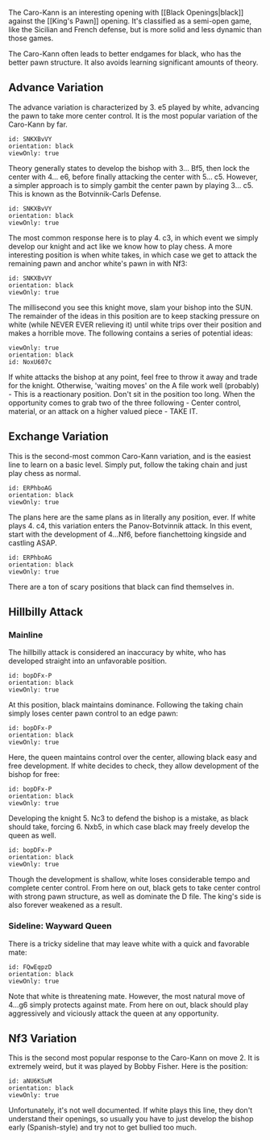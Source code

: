The Caro-Kann is an interesting opening with [[Black Openings|black]] against the [[King's Pawn]] opening. It's classified as a semi-open game, like the Sicilian and French defense, but is more solid and less dynamic than those games.

The Caro-Kann often leads to better endgames for black, who has the better pawn structure. It also avoids learning significant amounts of theory.

## Advance Variation

The advance variation is characterized by 3. e5 played by white, advancing the pawn to take more center control. It is the most popular variation of the Caro-Kann by far.

```chesser
id: SNKXBvVY
orientation: black
viewOnly: true
```

Theory generally states to develop the bishop with 3... Bf5, then lock the center with 4... e6, before finally attacking the center with 5... c5. However, a simpler approach is to simply gambit the center pawn by playing 3... c5. This is known as the Botvinnik-Carls Defense.

```chesser
id: SNKXBvVY
orientation: black
viewOnly: true
```

The most common response here is to play 4. c3, in which event we simply develop our knight and act like we know how to play chess. A more interesting position is when white takes, in which case we get to attack the remaining pawn and anchor white's pawn in with Nf3:

```chesser
id: SNKXBvVY
orientation: black
viewOnly: true
```

The millisecond you see this knight move, slam your bishop into the SUN. The remainder of the ideas in this position are to keep stacking pressure on white (while NEVER EVER relieving it) until white trips over their position and makes a horrible move. The following contains a series of potential ideas:

```chesser
viewOnly: true
orientation: black
id: NoxU607c
```

If white attacks the bishop at any point, feel free to throw it away and trade for the knight. Otherwise, 'waiting moves' on the A file work well (probably) - This is a reactionary position. Don't sit in the position too long. When the opportunity comes to grab two of the three following - Center control, material, or an attack on a higher valued piece - TAKE IT.

## Exchange Variation

This is the second-most common Caro-Kann variation, and is the easiest line to learn on a basic level. Simply put, follow the taking chain and just play chess as normal.

```chesser
id: ERPhboAG
orientation: black
viewOnly: true
```

The plans here are the same plans as in literally any position, ever. If white plays 4. c4, this variation enters the Panov-Botvinnik attack. In this event, start with the development of 4...Nf6, before fianchettoing kingside and castling ASAP.

```chesser
id: ERPhboAG
orientation: black
viewOnly: true
```

There are a ton of scary positions that black can find themselves in.

## Hillbilly Attack

### Mainline

The hillbilly attack is considered an inaccuracy by white, who has developed straight into an unfavorable position.

```chesser
id: bopDFx-P
orientation: black
viewOnly: true
```

At this position, black maintains dominance. Following the taking chain simply loses center pawn control to an edge pawn:

```chesser
id: bopDFx-P
orientation: black
viewOnly: true
```

Here, the queen maintains control over the center, allowing black easy and free development. If white decides to check, they allow development of the bishop for free:

```chesser
id: bopDFx-P
orientation: black
viewOnly: true
```

Developing the knight 5. Nc3 to defend the bishop is a mistake, as black should take, forcing 6. Nxb5, in which case black may freely develop the queen as well.

```chesser
id: bopDFx-P
orientation: black
viewOnly: true
```

Though the development is shallow, white loses considerable tempo and complete center control. From here on out, black gets to take center control with strong pawn structure, as well as dominate the D file. The king's side is also forever weakened as a result.

### Sideline: Wayward Queen

There is a tricky sideline that may leave white with a quick and favorable mate:

```chesser
id: FQwEqpzD
orientation: black
viewOnly: true
```

Note that white is threatening mate. However, the most natural move of 4...g6 simply protects against mate. From here on out, black should play aggressively and viciously attack the queen at any opportunity.

## Nf3 Variation

This is the second most popular response to the Caro-Kann on move 2. It is extremely weird, but it was played by Bobby Fisher. Here is the position:

```chesser
id: aNU6KSuM
orientation: black
viewOnly: true
```

Unfortunately, it's not well documented. If white plays this line, they don't understand their openings, so usually you have to just develop the bishop early (Spanish-style) and try not to get bullied too much.